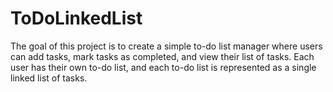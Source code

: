 # ToDoLinkedList
The goal of this project is to create a simple to-do list manager where users can add tasks, mark tasks as completed, and view their list of tasks. Each user has their own to-do list, and each to-do list is represented as a single linked list of tasks.
